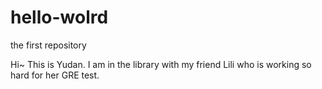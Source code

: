 # hello-wolrd
the first repository

Hi~ This is Yudan. I am in the library with my friend Lili who is working so hard for her GRE test.
